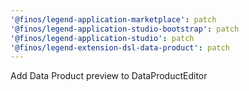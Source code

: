 ```yaml
---
'@finos/legend-application-marketplace': patch
'@finos/legend-application-studio-bootstrap': patch
'@finos/legend-application-studio': patch
'@finos/legend-extension-dsl-data-product': patch
---
```


Add Data Product preview to DataProductEditor
